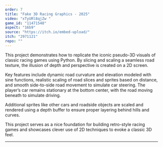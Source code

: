 ```yaml
---
order: 7
title: "Fake 3D Racing Graphics - 2025"
video: "xTyURl8qjZw "
game_id: "11471548"
aspect: "16b9"
source: "https://itch.io/embed-upload/"
itch: "2971121"
repo: ""
---
```


This project demonstrates how to replicate the iconic pseudo-3D visuals of classic racing games using Python. By slicing and scaling a seamless road texture, the illusion of depth and perspective is created on a 2D screen.

Key features include dynamic road curvature and elevation modeled with sine functions, realistic scaling of road slices and sprites based on distance, and smooth side-to-side road movement to simulate car steering. The player’s car remains stationary at the bottom center, with the road moving beneath to simulate driving.

Additional sprites like other cars and roadside objects are scaled and rendered using a depth buffer to ensure proper layering behind hills and curves.

This project serves as a nice foundation for building retro-style racing games and showcases clever use of 2D techniques to evoke a classic 3D feel.

---
